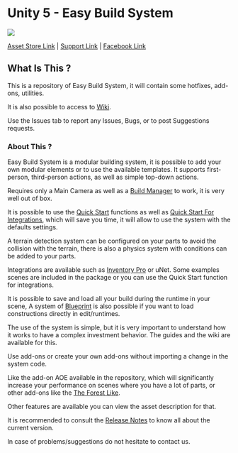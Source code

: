 # Unity 5 - Easy Build System

[![](https://gyazo.com/6ac23b9b88f2ddcaf90799cbb7e1f224.png)](https://www.assetstore.unity3d.com/#!/content/71391)

[Asset Store Link](https://www.assetstore.unity3d.com/#!/content/45394) | [Support Link](https://www.assetstore.unity3d.com/#!/content/45394) | [Facebook Link](https://www.facebook.com/AdsStudioQuebec/)

## What Is This ?

This is a repository of Easy Build System, it will contain some hotfixes, add-ons, utilities.

It is also possible to access to [Wiki](https://github.com/).

Use the Issues tab to report any Issues, Bugs, or to post Suggestions requests.

### About This ?

Easy Build System is a modular building system, it is possible to add your own modular elements or to use the available templates.
It supports first-person, third-person actions, as well as simple top-down actions.

Requires only a Main Camera as well as a [Build Manager](https://www.adsstudio12.net/) to work, it is very well out of box.

It is possible to use the [Quick Start](https://www.adsstudio12.net/) functions as well as [Quick Start For Integrations](https://www.adsstudio12.net/), which will save you time, it will allow to use the system with the defaults settings.

A terrain detection system can be configured on your parts to avoid the collision with the terrain, there is also a physics system with conditions can be added to your parts.

Integrations are available such as [Inventory Pro](https://www.assetstore.unity3d.com/en/?stay#!/content/66801) or uNet.
Some examples scenes are included in the package or you can use the Quick Start function for integrations.

It is possible to save and load all your build during the runtime in your scene, 
A system of [Blueprint](https://www.adsstudio12.net/) is also possible if you want to load constructions directly in edit/runtimes.

The use of the system is simple, but it is very important to understand how it works to have a complex investment behavior.
The guides and the wiki are available for this.

Use add-ons or create your own add-ons without importing a change in the system code.

Like the add-on AOE available in the repository, which will significantly increase your performance on scenes where you have a lot of parts, or other add-ons like the [The Forest Like](https://www.youtube.com/watch?v=GMeZ9TLTIsQ).

Other features are available you can view the asset description for that.

It is recommended to consult the [Release Notes](https://www.adsstudio12.net/) to know all about the current version.

In case of problems/suggestions do not hesitate to contact us.
